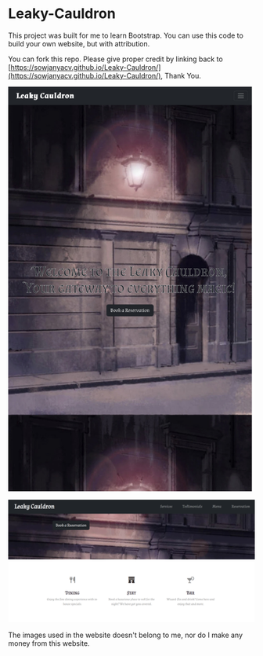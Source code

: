 # Leaky-Cauldron

This project was built for me to learn Bootstrap. You can use this code to build your own website, but with attribution.

You can fork this repo. Please give proper credit by linking back to [https://sowjanyacv.github.io/Leaky-Cauldron/](https://sowjanyacv.github.io/Leaky-Cauldron/), Thank You.

![Mobile](/Mobile.JPG "Mobile")

![Desktop](/Desktop.png "Desktop")

The images used in the website doesn't belong to me, nor do I make any money from this website.
